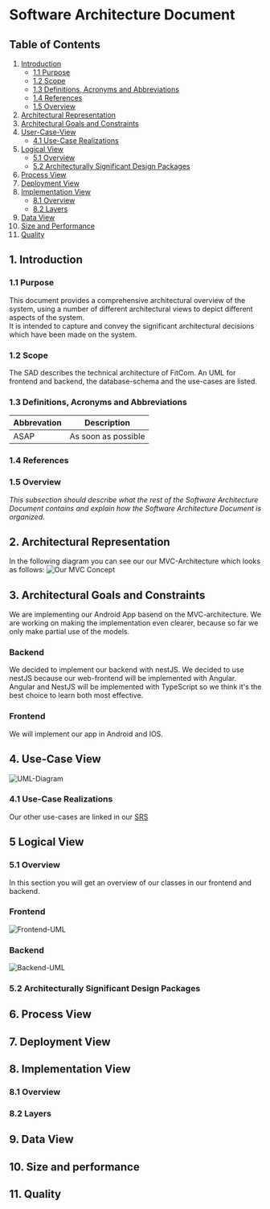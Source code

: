 # Software Architecture Document

## Table of Contents 
1. [Introduction](#1-introduction)
    + [1.1 Purpose](#11-purpose)
    + [1.2 Scope](#12-scope)
    + [1.3 Definitions, Acronyms and Abbreviations](#13-definitions-acronyms-and-abbreviations)
    + [1.4 References](#14-references)
    + [1.5 Overview](#15-overview)
2. [Architectural Representation](#2-architectural-representation)
3. [Architectural Goals and Constraints](#3-architectural-goals-and-constraints)
4. [User-Case-View](#4-use-case-view)
    + [4.1 Use-Case Realizations](#41-use-case-realizations)
5. [Logical View](#5-logical-view)
    + [5.1 Overview](#51-overview)
    + [5.2 Architecturally Significant Design Packages](#52-architecturally-significant-design-packages)
6. [Process View](#6-process-view)
7. [Deployment View](#7-deployment-view)
8. [Implementation View](#8-implementation-view)
    + [8.1 Overview](#81-overview)
    + [8.2 Layers](#82-layers)
9. [Data View](#9-data-view)
10. [Size and Performance](#10-size-and-performance)
11. [Quality](#11-quality)

## 1. Introduction 
### 1.1 Purpose
This document provides a comprehensive architectural overview of the system, using a number of different architectural views to depict different aspects of the system.  
It is intended to capture and convey the significant architectural decisions which have been made on the system.

### 1.2 Scope
The SAD describes the technical architecture of FitCom. An UML for frontend and backend, the database-schema and the use-cases are listed.  

### 1.3 Definitions, Acronyms and Abbreviations
| Abbrevation | Description                            |
| ----------- | -------------------------------------- |
| ASAP        | As soon as possible                    |

### 1.4 References

### 1.5 Overview
_This subsection should describe what the rest of the Software Architecture Document contains and explain how the Software Architecture Document is organized._
## 2. Architectural Representation
In the following diagram you can see our our MVC-Architecture which looks as follows:
![Our MVC Concept](MVC_Concept.svg)

## 3. Architectural Goals and Constraints
We are implementing our Android App basend on the MVC-architecture. We are working on making the implementation even clearer, because so far we only make partial use of the models.

### Backend
We decided to implement our backend with nestJS. We decided to use nestJS because our web-frontend will be implemented with Angular. Angular and NestJS will be implemented with TypeScript so we think it's the best choice to learn both most effective.

### Frontend
We will implement our app in Android and IOS.

## 4. Use-Case View
![UML-Diagram](../uml_diagrams/uml_diagram.svg)
### 4.1 Use-Case Realizations
Our other use-cases are linked in our [SRS](SRS.md)
## 5 Logical View
### 5.1 Overview
In this section you will get an overview of our classes in our frontend and backend.
### Frontend
![Frontend-UML](../uml_diagrams/package_fitcom.svg)
### Backend
![Backend-UML](../uml_diagrams/nestjs_backend_uml_class_diagramm.svg)
### 5.2 Architecturally Significant Design Packages
## 6. Process View
## 7. Deployment View
## 8. Implementation View
### 8.1 Overview
### 8.2 Layers
## 9. Data View
## 10. Size and performance
## 11. Quality
